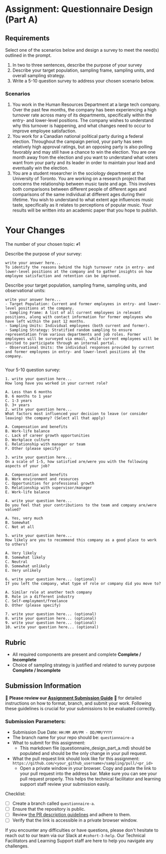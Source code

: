 # Assignment: Questionnaire Design (Part A)

## Requirements
Select one of the scenarios below and design a survey to meet the need(s) outlined in the prompt.

1.	In two to three sentences, describe the purpose of your survey
2.	Describe your target population, sampling frame, sampling units, and overall sampling strategy.
3.	Write a 5-10 question survey to address your chosen scenario below.


### Scenarios
1.	You work in the Human Resources Department at a large tech company. Over the past few months, the company has been experiencing a high turnover rate across many of its departments, specifically within the entry- and lower-level positions. The company wishes to understand why this turnover is happening, and what changes need to occur to improve employee satisfaction.
2.	You work for a Canadian national political party during a federal election. Throughout the campaign period, your party has seen relatively high approval ratings, but an opposing party is also polling favorably and may still have a chance to win the election. You are one month away from the election and you want to understand what voters want from your party and its leader in order to maintain your lead and eventually win the election.
3.	You are a student researcher in the sociology department at the University of Toronto. You are working on a research project that concerns the relationship between music taste and age. This involves both comparisons between different people of different ages and comparisons of the same individual at different ages during their lifetime. You wish to understand to what extent age influences music taste, specifically as it relates to perceptions of popular music. Your results will be written into an academic paper that you hope to publish.


# Your Changes

The number of your chosen topic: `#`1

Describe the purpose of your survey:
```
write your answer here...
To identify the reasons behind the high turnover rate in entry- and lower-level positions at the company and to gather insights on how employee satisfaction and retention can be improved.
```

Describe your target population, sampling frame, sampling units, and observational units:
```
write your answer here...
- Target Population: Current and former employees in entry- and lower-level positions at the company.
- Sampling Frame: A list of all current employees in relevant positions, along with contact information for former employees who have left within the past 12 months.
- Sampling Units: Individual employees (both current and former).
- Sampling Strategy: Stratified random sampling to ensure representation from various departments and job roles. Former employees will be surveyed via email, while current employees will be invited to participate through an internal portal.
- Observational Units: the individual responses provided by current and former employees in entry- and lower-level positions at the company. 


```

Your 5-10 question survey:
```
1. write your question here...
How long have you worked in your current role?

A. Less than 6 months
B. 6 months to 1 year
C. 1-3 years
D. 3+ years
2. write your question here...
What factors most influenced your decision to leave (or consider leaving) the company? (Select all that apply)

A. Compensation and benefits
B. Work-life balance
c. Lack of career growth opportunities
D. Workplace culture
E. Relationship with manager or team
F. Other (please specify)

3. write your question here...
On a scale of 1-5, how satisfied are/were you with the following aspects of your job?

A. Compensation and benefits
B. Work environment and resources
C. Opportunities for professional growth
D. Relationship with supervisor/manager
E. Work-life balance

4. write your question here...
Do you feel that your contributions to the team and company are/were valued?

A. Yes, very much
B. Somewhat
C. Not at all

5. write your question here...
How likely are you to recommend this company as a good place to work to others?

A. Very likely
B. Somewhat likely
C. Neutral
D. Somewhat unlikely
E. Very unlikely

6. write your question here... (optional)
If you left the company, what type of role or company did you move to?

A. Similar role at another tech company
B. Role in a different industry
C. Self-employment/freelance
D. Other (please specify)

7. write your question here... (optional)
8. write your question here... (optional)
9. write your question here... (optional)
10. write your question here... (optional)
```

## Rubric

-	All required components are present and complete **Complete / Incomplete**
-	Choice of sampling strategy is justified and related to survey purpose **Complete / Incomplete**

## Submission Information

🚨 **Please review our [Assignment Submission Guide](https://github.com/UofT-DSI/onboarding/blob/main/onboarding_documents/submissions.md)** 🚨 for detailed instructions on how to format, branch, and submit your work. Following these guidelines is crucial for your submissions to be evaluated correctly.

### Submission Parameters:
* Submission Due Date: `HH:MM AM/PM - DD/MM/YYYY`
* The branch name for your repo should be: `questionnaire-a`
* What to submit for this assignment:
    * This markdown file (questionnaire_design_part_a.md) should be populated and should be the only change in your pull request.
* What the pull request link should look like for this assignment: `https://github.com/<your_github_username>/sampling/pull/<pr_id>`
    * Open a private window in your browser. Copy and paste the link to your pull request into the address bar. Make sure you can see your pull request properly. This helps the technical facilitator and learning support staff review your submission easily.

Checklist:
- [ ] Create a branch called `questionnaire-a`.
- [ ] Ensure that the repository is public.
- [ ] Review [the PR description guidelines](https://github.com/UofT-DSI/onboarding/blob/main/onboarding_documents/submissions.md#guidelines-for-pull-request-descriptions) and adhere to them.
- [ ] Verify that the link is accessible in a private browser window.

If you encounter any difficulties or have questions, please don't hesitate to reach out to our team via our Slack at `#cohort-3-help`. Our Technical Facilitators and Learning Support staff are here to help you navigate any challenges.
